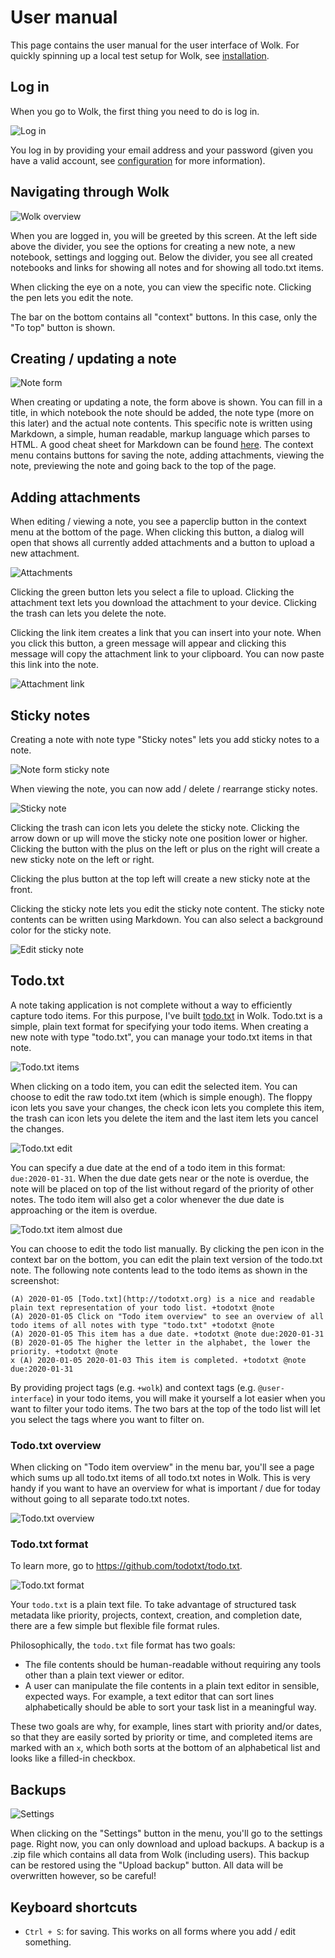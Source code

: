 # User manual

This page contains the user manual for the user interface of Wolk. For quickly spinning up a local test setup for Wolk, see [installation](install.md).

## Log in

When you go to Wolk, the first thing you need to do is log in.

![Log in](media/screenshot_login.png)

You log in by providing your email address and your password (given you have a valid account, see [configuration](configuration.md) for more information).

## Navigating through Wolk

![Wolk overview](media/screenshot_overview.png)

When you are logged in, you will be greeted by this screen. At the left side above the divider, you see the options for creating a new note, a new notebook, settings and logging out. Below the divider, you see all created notebooks and links for showing all notes and for showing all todo.txt items.

When clicking the eye on a note, you can view the specific note. Clicking the pen lets you edit the note.

The bar on the bottom contains all "context" buttons. In this case, only the "To top" button is shown.

## Creating / updating a note

![Note form](media/screenshot_note_form.png)

When creating or updating a note, the form above is shown. You can fill in a title, in which notebook the note should be added, the note type (more on this later) and the actual note contents. This specific note is written using Markdown, a simple, human readable, markup language which parses to HTML. A good cheat sheet for Markdown can be found [here](https://github.com/adam-p/markdown-here/wiki/Markdown-Cheatsheet). The context menu contains buttons for saving the note, adding attachments, viewing the note, previewing the note and going back to the top of the page.

## Adding attachments

When editing / viewing a note, you see a paperclip button in the context menu at the bottom of the page. When clicking this button, a dialog will open that shows all currently added attachments and a button to upload a new attachment.

![Attachments](media/screenshot_attachments.png)

Clicking the green button lets you select a file to upload. Clicking the attachment text lets you download the attachment to your device. Clicking the trash can lets you delete the note.

Clicking the link item creates a link that you can insert into your note. When you click this button, a green message will appear and clicking this message will copy the attachment link to your clipboard. You can now paste this link into the note.

![Attachment link](media/screenshot_attachment_link.png)

## Sticky notes

Creating a note with note type "Sticky notes" lets you add sticky notes to a note.

![Note form sticky note](media/screenshot_note_form_sticky_note.png)

When viewing the note, you can now add / delete / rearrange sticky notes.

![Sticky note](media/screenshot_sticky_note.png)

Clicking the trash can icon lets you delete the sticky note. Clicking the arrow down or up will move the sticky note one position lower or higher. Clicking the button with the plus on the left or plus on the right will create a new sticky note on the left or right.

Clicking the plus button at the top left will create a new sticky note at the front.

Clicking the sticky note lets you edit the sticky note content. The sticky note contents can be written using Markdown. You can also select a background color for the sticky note.

![Edit sticky note](media/screenshot_sticky_note_edit.png)

## Todo.txt

A note taking application is not complete without a way to efficiently capture todo items. For this purpose, I've built [todo.txt](http://todotxt.org/) in Wolk. Todo.txt is a simple, plain text format for specifying your todo items. When creating a new note with type "todo.txt", you can manage your todo.txt items in that note.

![Todo.txt items](media/screenshot_todotxt_view.png)

When clicking on a todo item, you can edit the selected item. You can choose to edit the raw todo.txt item (which is simple enough). The floppy icon lets you save your changes, the check icon lets you complete this item, the trash can icon lets you delete the item and the last item lets you cancel the changes.

![Todo.txt edit](media/screenshot_todotxt_edit.png)

You can specify a due date at the end of a todo item in this format: `due:2020-01-31`. When the due date gets near or the note is overdue, the note will be placed on top of the list without regard of the priority of other notes. The todo item will also get a color whenever the due date is approaching or the item is overdue.

![Todo.txt item almost due](media/screenshot_todotxt_almost_due.png)

You can choose to edit the todo list manually. By clicking the pen icon in the context bar on the bottom, you can edit the plain text version of the todo.txt note. The following note contents lead to the todo items as shown in the screenshot:

```
(A) 2020-01-05 [Todo.txt](http://todotxt.org) is a nice and readable plain text representation of your todo list. +todotxt @note
(A) 2020-01-05 Click on "Todo item overview" to see an overview of all todo items of all notes with type "todo.txt" +todotxt @note
(A) 2020-01-05 This item has a due date. +todotxt @note due:2020-01-31
(B) 2020-01-05 The higher the letter in the alphabet, the lower the priority. +todotxt @note
x (A) 2020-01-05 2020-01-03 This item is completed. +todotxt @note due:2020-01-31
```

By providing project tags (e.g. `+wolk`) and context tags (e.g. `@user-interface`) in your todo items, you will make it yourself a lot easier when you want to filter your todo items. The two bars at the top of the todo list will let you select the tags where you want to filter on.

### Todo.txt overview

When clicking on "Todo item overview" in the menu bar, you'll see a page which sums up all todo.txt items of all todo.txt notes in Wolk. This is very handy if you want to have an overview for what is important / due for today without going to all separate todo.txt notes.

![Todo.txt overview](media/screenshot_todotxt_overview.png)

### Todo.txt format

To learn more, go to https://github.com/todotxt/todo.txt.

![Todo.txt format](media/todotxt_description.png)

Your `todo.txt` is a plain text file. To take advantage of structured task metadata like priority, projects, context, creation, and completion date, there are a few simple but flexible file format rules.

Philosophically, the `todo.txt` file format has two goals:

- The file contents should be human-readable without requiring any tools other than a plain text viewer or editor.
- A user can manipulate the file contents in a plain text editor in sensible, expected ways. For example, a text editor that can sort lines alphabetically should be able to sort your task list in a meaningful way.

These two goals are why, for example, lines start with priority and/or dates, so that they are easily sorted by priority or time, and completed items are marked with an `x`, which both sorts at the bottom of an alphabetical list and looks like a filled-in checkbox.

## Backups

![Settings](media/screenshot_settings.png)

When clicking on the "Settings" button in the menu, you'll go to the settings page. Right now, you can only download and upload backups. A backup is a .zip file which contains all data from Wolk (including users). This backup can be restored using the "Upload backup" button. All data will be overwritten however, so be careful!

## Keyboard shortcuts

- `Ctrl + S`: for saving. This works on all forms where you add / edit something.